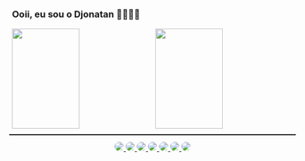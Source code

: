 ### Ooii, eu sou o Djonatan 👨‍💻🙋‍♂️

<div>
  <a href="https://github.com/djonatanfav">
  <img height="180em" style="width: 49%; float: left; margin: none; margin-bottom: 10px" src="https://github-readme-stats.vercel.app/api?username=djonatanfav&show_icons=true&theme=dracula&include_all_commits=true&count_private=true"/>
  <img height="180em" style="width: 49%; float: right; margin: none; margin-bottom: 10px"  src="https://github-readme-stats.vercel.app/api/top-langs/?username=djonatanfav&layout=compact&langs_count=7&theme=dracula"/>
</div>
    
<hr style="clear: both; height: 2px; margin: -5px;"/>

<center>
  <div><br/>
    <img style="border-radius: 10px;" src="https://img.shields.io/badge/PHP-777BB4?style=for-the-badge&logo=php&logoColor=white">
    <img style="border-radius: 10px;" src="https://img.shields.io/badge/JavaScript-F7DF1E?style=for-the-badge&logo=javascript&logoColor=black">
    <img style="border-radius: 10px;" src="https://img.shields.io/badge/HTML-239120?style=for-the-badge&logo=html5&logoColor=white">
    <img style="border-radius: 10px;" src="https://img.shields.io/badge/React-20232A?style=for-the-badge&logo=react&logoColor=61DAFB">
    <img style="border-radius: 10px;" src="https://img.shields.io/badge/CSS-239120?&style=for-the-badge&logo=css3&logoColor=white">
    <img style="border-radius: 10px" src="https://img.shields.io/badge/PostgreSQL-316192?style=for-the-badge&logo=postgresql&logoColor=white">
    <img style="border-radius: 10px;" src="https://img.shields.io/badge/MySQL-00000F?style=for-the-badge&logo=mysql&logoColor=white">
  </div>
</center>

<!-- https://dev.to/envoy_/150-badges-for-github-pnk -->
<!-- >
<hr style="clear: both; height: 2px; margin: 10px;"/>

<center>
  <div>
    <a href="https://www.instagram.com/djonatanfav" target="_blank"><img src="https://img.shields.io/badge/Instagram-E4405F?style=for-the-badge&logo=instagram&logoColor=white" target="_blank"></a>
    <a href="https://www.linkedin.com/in/djonatanfavero/" target="_blank"><img src="https://img.shields.io/badge/LinkedIn-0077B5?style=for-the-badge&logo=linkedin&logoColor=white" target="_blank"></a>
  </div>
</center> -->
